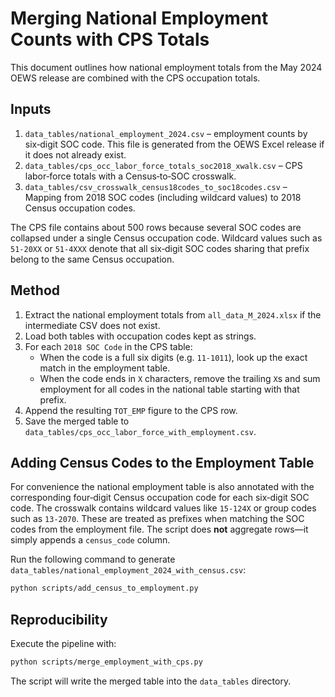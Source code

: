 # Merging National Employment Counts with CPS Totals

This document outlines how national employment totals from the May 2024 OEWS release are combined with the CPS occupation totals.

## Inputs
1. `data_tables/national_employment_2024.csv` – employment counts by six‑digit SOC code. This file is generated from the OEWS Excel release if it does not already exist.
2. `data_tables/cps_occ_labor_force_totals_soc2018_xwalk.csv` – CPS labor‑force totals with a Census‑to‑SOC crosswalk.
3. `data_tables/csv_crosswalk_census18codes_to_soc18codes.csv` – Mapping from 2018 SOC codes (including wildcard values) to 2018 Census occupation codes.

The CPS file contains about 500 rows because several SOC codes are collapsed under a single Census occupation code. Wildcard values such as `51-20XX` or `51-4XXX` denote that all six‑digit SOC codes sharing that prefix belong to the same Census occupation.

## Method
1. Extract the national employment totals from `all_data_M_2024.xlsx` if the intermediate CSV does not exist.
2. Load both tables with occupation codes kept as strings.
3. For each `2018 SOC Code` in the CPS table:
   - When the code is a full six digits (e.g. `11-1011`), look up the exact match in the employment table.
   - When the code ends in `X` characters, remove the trailing `X`s and sum employment for all codes in the national table starting with that prefix.
4. Append the resulting `TOT_EMP` figure to the CPS row.
5. Save the merged table to `data_tables/cps_occ_labor_force_with_employment.csv`.

## Adding Census Codes to the Employment Table

For convenience the national employment table is also annotated with the
corresponding four‑digit Census occupation code for each six‑digit SOC code.
The crosswalk contains wildcard values like `15-124X` or group codes such as
`13-2070`. These are treated as prefixes when matching the SOC codes from the
employment file. The script does **not** aggregate rows—it simply appends a
`census_code` column.

Run the following command to generate
`data_tables/national_employment_2024_with_census.csv`:

```bash
python scripts/add_census_to_employment.py
```

## Reproducibility
Execute the pipeline with:

```bash
python scripts/merge_employment_with_cps.py
```

The script will write the merged table into the `data_tables` directory.
